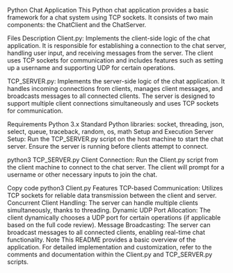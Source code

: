 Python Chat Application
This Python chat application provides a basic framework for a chat system using TCP sockets. It consists of two main components: the ChatClient and the ChatServer.

Files Description
Client.py: Implements the client-side logic of the chat application. It is responsible for establishing a connection to the chat server, handling user input, and receiving messages from the server. The client uses TCP sockets for communication and includes features such as setting up a username and supporting UDP for certain operations.

TCP_SERVER.py: Implements the server-side logic of the chat application. It handles incoming connections from clients, manages client messages, and broadcasts messages to all connected clients. The server is designed to support multiple client connections simultaneously and uses TCP sockets for communication.

Requirements
Python 3.x
Standard Python libraries: socket, threading, json, select, queue, traceback, random, os, math
Setup and Execution
Server Setup: Run the TCP_SERVER.py script on the host machine to start the chat server. Ensure the server is running before clients attempt to connect.

python3 TCP_SERVER.py
Client Connection: Run the Client.py script from the client machine to connect to the chat server. The client will prompt for a username or other necessary inputs to join the chat.

Copy code
python3 Client.py
Features
TCP-based Communication: Utilizes TCP sockets for reliable data transmission between the client and server.
Concurrent Client Handling: The server can handle multiple clients simultaneously, thanks to threading.
Dynamic UDP Port Allocation: The client dynamically chooses a UDP port for certain operations (if applicable based on the full code review).
Message Broadcasting: The server can broadcast messages to all connected clients, enabling real-time chat functionality.
Note
This README provides a basic overview of the application. For detailed implementation and customization, refer to the comments and documentation within the Client.py and TCP_SERVER.py scripts.
